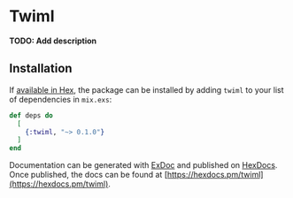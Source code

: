 # Twiml

**TODO: Add description**

## Installation

If [available in Hex](https://hex.pm/docs/publish), the package can be installed
by adding `twiml` to your list of dependencies in `mix.exs`:

```elixir
def deps do
  [
    {:twiml, "~> 0.1.0"}
  ]
end
```

Documentation can be generated with [ExDoc](https://github.com/elixir-lang/ex_doc)
and published on [HexDocs](https://hexdocs.pm). Once published, the docs can
be found at [https://hexdocs.pm/twiml](https://hexdocs.pm/twiml).

